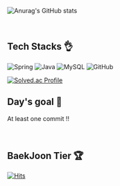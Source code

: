 <!-- 커밋내역 -->

![Anurag's GitHub stats](https://github-readme-stats.vercel.app/api?username=Fouink&show_icons=true&theme=radical)

<br/>

## Tech Stacks 👌 <br/>
  <div>
<img alt="Spring" src ="https://img.shields.io/badge/SpringBoot-6DB33F.svg?&style=for-the-badge&logo=Spring&logoColor=white"/>
<img alt="Java" src ="https://img.shields.io/badge/Java-007396.svg?&style=for-the-badge&logo=Java&logoColor=white"/>
<img alt="MySQL" src ="https://img.shields.io/badge/MySQL-4479A1.svg?&style=for-the-badge&logo=MySQL&logoColor=white"/>
<img alt="GitHub" src ="https://img.shields.io/badge/GitHub-F05032.svg?&style=for-the-badge&logo=GitHub&logoColor=white"/>
  </div>

[![Solved.ac Profile](http://mazassumnida.wtf/api/v2/generate_badge?boj=wopa369)](https://solved.ac/wopa369/)
  <br/>

## Day's goal 💪 <br/>
At least one commit !!
<br/><br/><br/>


## BaekJoon Tier 🏆 <br/>

<!-- 백준티어 -->


<!-- 방문자 수 -->
[![Hits](https://hits.seeyoufarm.com/api/count/incr/badge.svg?url=https%3A%2F%2Fgithub.com%2FFouinK&count_bg=%2379C83D&title_bg=%23555555&icon=&icon_color=%23E7E7E7&title=hits&edge_flat=false)](https://hits.seeyoufarm.com)



<!--
**sese1212/sese1212** is a ✨ _special_ ✨ repository because its `README.md` (this file) appears on your GitHub profile.


![](https://github-readme-stats.vercel.app/api/pin/?username=Fouink&repo=spur-quote)

Here are some ideas to get you started:
<img alt="JQuery" src ="https://img.shields.io/badge/JQuery-0769AD.svg?&style=for-the-badge&logo=JQuery&logoColor=white"/>


## My Resume 🧾 <br/>
<strong>https://www.notion.so/215834d943634d658faf934834693224</strong>

- 🔭 I’m currently working on ...
- 🌱 I’m currently learning ...
- 👯 I’m looking to collaborate on ...
- 🤔 I’m looking for help with ...
- 💬 Ask me about ...
- 📫 How to reach me: ...
- 😄 Pronouns: ...
- ⚡ Fun fact: ...
-->
